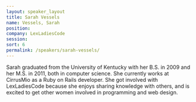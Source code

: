 ```yaml
---
layout: speaker_layout
title: Sarah Vessels
name: Vessels, Sarah
position: 
company: LexLadiesCode
session: 
sort: 6
permalink: /speakers/sarah-vessels/
---
```


Sarah graduated from the University of Kentucky with her B.S. in 2009 and her M.S. in 2011, both in computer science. She currently works at CirrusMio as a Ruby on Rails developer. She got involved with LexLadiesCode because she enjoys sharing knowledge with others, and is excited to get other women involved in programming and web design.